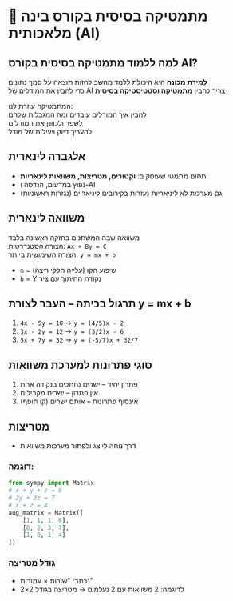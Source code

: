 # 📘 מתמטיקה בסיסית בקורס בינה מלאכותית (AI)

## למה ללמוד מתמטיקה בסיסית בקורס AI?

**למידת מכונה** היא היכולת ללמד מחשב לחזות תוצאה על סמך נתונים  
כדי להבין את המודלים של AI צריך להבין **מתמטיקה וסטטיסטיקה בסיסית**  

המתמטיקה עוזרת לנו:  
 להבין איך המודלים עובדים ומה המגבלות שלהם  
 לשפר ולכוונן את המודלים  
להעריך דיוק ויעילות של מודל  

## אלגברה לינארית

* תחום מתמטי שעוסק ב: **וקטורים, מטריצות, משוואות לינאריות**
* נפוץ במדעים, הנדסה ו-AI
* גם מערכות לא ליניאריות נעזרות בקירובים ליניאריים (נגזרות ראשוניות)

## משוואה לינארית

משוואה שבה המשתנים בחזקה ראשונה בלבד  
הצורה הסטנדרטית: `Ax + By = C`  
הצורה השימושית ביותר: `y = mx + b`  
  
  * `m` = שיפוע הקו (עלייה חלקי ריצה)
  * `b` = Y נקודת החיתוך עם ציר

## תרגול בכיתה – העבר לצורת y = mx + b

1. `4x - 5y = 10` → `y = (4/5)x - 2`
2. `3x - 2y = 12` → `y = (3/2)x - 6`
3. `5x + 7y = 32` → `y = (-5/7)x + 32/7`
## סוגי פתרונות למערכת משוואות

1. פתרון יחיד – ישרים נחתכים בנקודה אחת
2. אין פתרון – ישרים מקבילים
3. אינסוף פתרונות – אותם ישרים (קו חופף)

## מטריצות

* דרך נוחה לייצג ולפתור מערכות משוואות

### דוגמה:

```python
from sympy import Matrix
# x + y + z = 6
# 2y + 3z = 7
# x + z = 4
aug_matrix = Matrix([
    [1, 1, 1, 6],
    [0, 2, 3, 7],
    [1, 0, 1, 4]
])
```

### גודל מטריצה

* נכתב: "שורות × עמודות"
* לדוגמה: 2 משוואות עם 2 נעלמים → מטריצה בגודל 2×2
